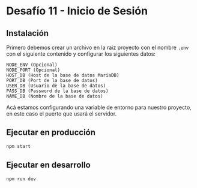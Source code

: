 # Desafío 11 - Inicio de Sesión

## Instalación

Primero debemos crear un archivo en la raiz proyecto con el nombre `.env` con el siguiente contenido y configurar los siguientes datos:
```
NODE_ENV (Opcional)
NODE_PORT (Opcional)
HOST_DB (Host de la base de datos MariaDB)
PORT_DB (Port de la base de datos)
USER_DB (Usuario de la base de datos)
PASS_DB (Password de la base de datos)
NAME_DB (Nombre de la base de datos)

```
Acá estamos configurando una variable de entorno para nuestro proyecto, en este caso el puerto que usará el servidor.

## Ejecutar en producción


```sh
npm start
```

## Ejecutar en desarrollo


```sh
npm run dev
```